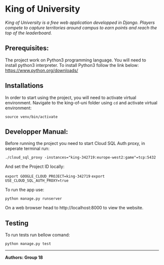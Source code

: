 # King of University 

*King of University is a free web application developped in Django. Players compete to capture territories around campus to earn points and reach the top of the leaderboard.*

## Prerequisites:
The project work on Python3 programming language. You will need to install python3 interpreter. To install Python3 follow the link below:
https://www.python.org/downloads/

## Installations
In order to start using the project, you will need to activate virtual environment. Navigate to the king-of-uni folder using `cd` and activate virtual environment:

`source venv/bin/activate`
## Developper Manual:
Before running the project you need to start Cloud SQL Auth proxy, in seperate terminal run:

`./cloud_sql_proxy -instances="king-342719:europe-west2:game"=tcp:5432`

And set the Project ID locally:

`export GOOGLE_CLOUD_PROJECT=king-342719`
`export USE_CLOUD_SQL_AUTH_PROXY=true`

To run the app use:

`python manage.py runserver`

On a web browser head to http://localhost:8000 to view the website.
<br>

## Testing

To run tests run bellow comand:

`python manage.py test`
___

**Authors: Group 18**
 
